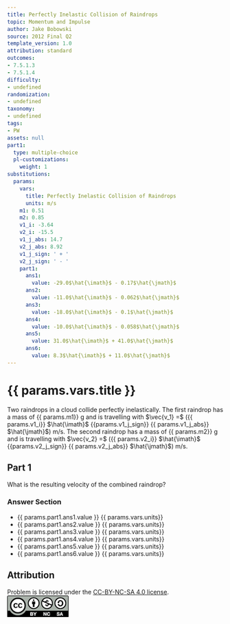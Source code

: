 ```yaml
---
title: Perfectly Inelastic Collision of Raindrops
topic: Momentum and Impulse
author: Jake Bobowski
source: 2012 Final Q2
template_version: 1.0
attribution: standard
outcomes:
- 7.5.1.3
- 7.5.1.4
difficulty:
- undefined
randomization:
- undefined
taxonomy:
- undefined
tags:
- PW
assets: null
part1:
  type: multiple-choice
  pl-customizations:
    weight: 1
substitutions:
  params:
    vars:
      title: Perfectly Inelastic Collision of Raindrops
      units: m/s
    m1: 0.51
    m2: 0.85
    v1_i: -3.64
    v2_i: -15.5
    v1_j_abs: 14.7
    v2_j_abs: 8.92
    v1_j_sign: ' + '
    v2_j_sign: ' - '
    part1:
      ans1:
        value: -29.0$\hat{\imath}$ - 0.17$\hat{\jmath}$
      ans2:
        value: -11.0$\hat{\imath}$ - 0.062$\hat{\jmath}$
      ans3:
        value: -18.0$\hat{\imath}$ - 0.1$\hat{\jmath}$
      ans4:
        value: -10.0$\hat{\imath}$ - 0.058$\hat{\jmath}$
      ans5:
        value: 31.0$\hat{\imath}$ + 41.0$\hat{\jmath}$
      ans6:
        value: 8.3$\hat{\imath}$ + 11.0$\hat{\jmath}$
---
```

# {{ params.vars.title }}
Two raindrops in a cloud collide perfectly inelastically. The first raindrop has a mass of {{ params.m1}} g and is travelling with $\vec{v_1} =$ ({{ params.v1_i}} $\hat{\imath}$ {{params.v1_j_sign}} {{ params.v1_j_abs}} $\hat{\jmath}$) m/s.
The second raindrop has a mass of {{ params.m2}} g and is travelling with $\vec{v_2} =$ ({{ params.v2_i}} $\hat{\imath}$ {{params.v2_j_sign}} {{ params.v2_j_abs}} $\hat{\jmath}$) m/s.

## Part 1

What is the resulting velocity of the combined raindrop?

### Answer Section

- {{ params.part1.ans1.value }} {{ params.vars.units}}
- {{ params.part1.ans2.value }} {{ params.vars.units}}
- {{ params.part1.ans3.value }} {{ params.vars.units}}
- {{ params.part1.ans4.value }} {{ params.vars.units}}
- {{ params.part1.ans5.value }} {{ params.vars.units}}
- {{ params.part1.ans6.value }} {{ params.vars.units}}

## Attribution

Problem is licensed under the [CC-BY-NC-SA 4.0 license](https://creativecommons.org/licenses/by-nc-sa/4.0/).<br> ![The Creative Commons 4.0 license requiring attribution-BY, non-commercial-NC, and share-alike-SA license.](https://raw.githubusercontent.com/firasm/bits/master/by-nc-sa.png)